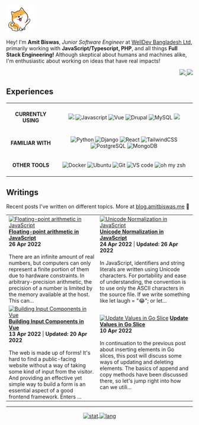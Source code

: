 <img alt="dog-waiving-hand" src="dog.gif" width="75px" />

<p align="left">
  Hey! I'm <strong>Amit Biswas</strong>, <em>Junior Software Engineer</em> at <a href="https://www.welldev.io/">WellDev Bangladesh Ltd</a>, primarily
  working with <strong>JavaScript/Typescript, PHP</strong>, and all things <strong>Full Stack Engineering!</strong> Although skeptical about humans and machines alike, I'm enthusiastic about working on ideas that have real impacts!
</p>

<div align="right">
  <a href="https://www.linkedin.com/in/amitkbiswas01/">
    <img src="https://img.shields.io/badge/-Amit_Biswas-blue?style=for-the-badge&logo=Linkedin&logoColor=white" />
  </a>
  <a href="mailto:amitkbiswas01@gmail.com">
    <img
      src="https://img.shields.io/badge/-amitkbiswas01@gmail.com-c14438?style=for-the-badge&logo=Gmail&logoColor=white" />
  </a>
</div>

## **Experiences**

<table>
  <tbody>
    <tr>
      <td align="center"> <h4>CURRENTLY USING</h4> </td>
      <td align="center">
        <img 
          src="https://img.shields.io/badge/PHP7+-777BB4?style=for-the-badge&logo=php&logoColor=white" />
        <img alt="Javascript"
          src="https://img.shields.io/badge/JavaScript-323330?style=for-the-badge&logo=javascript&logoColor=F7DF1E" />
        <img alt="Vue"
          src="https://img.shields.io/badge/Vue.js-35495E?style=for-the-badge&logo=vuedotjs&logoColor=4FC08D" />
        <img alt="Drupal"
          src="https://img.shields.io/badge/Drupal-0678BE?style=for-the-badge&logo=drupal&logoColor=white" />
        <img alt="MySQL"
          src="https://img.shields.io/badge/MySQL-00000F?style=for-the-badge&color=42759C&logo=mysql&logoColor=white" />
        <img
          src="https://img.shields.io/badge/platform.sh-FFFFFF?style=for-the-badge&color=black&logo=Platform.sh&logoColor=which" />
      </td>
    </tr>
    <tr>
      <td align="center"> <h4>FAMILIAR WITH</h4> </td>
      <td align="center">
        <img alt="Python"
          src="https://img.shields.io/badge/Python-356C9B?style=for-the-badge&logo=python&logoColor=white" />
        <img alt="Django"
          src="https://img.shields.io/badge/Django-092E20?style=for-the-badge&logo=django&logoColor=green" />
        <img alt="React"
          src="https://img.shields.io/badge/React-20232A?style=for-the-badge&logo=react&logoColor=61DAFB" />
        <img alt="TailwindCSS"
          src="https://img.shields.io/badge/TailwindCSS-38B2AC?style=for-the-badge&logo=tailwind-css&logoColor=white" />
        <img alt="PostgreSQL"
          src="https://img.shields.io/badge/PostgreSQL-316192?style=for-the-badge&logo=postgresql&logoColor=white" />
        <img alt="MongoDB"
          src="https://img.shields.io/badge/MongoDB-4EA94B?style=for-the-badge&logo=mongodb&logoColor=white" />
      </td>
    </tr>
    <tr>
      <td align="center"> <h4>OTHER TOOLS</h4> </td>
      <td align="center">
        <img alt="Docker"
          src="https://img.shields.io/badge/Docker-2CA5E0?style=for-the-badge&logo=docker&logoColor=white" />
        <img alt="Ubuntu"
          src="https://img.shields.io/badge/Ubuntu-E95420?style=for-the-badge&logo=ubuntu&logoColor=white" />
        <img alt="Git" src="https://img.shields.io/badge/Git-F05032?style=for-the-badge&logo=git&logoColor=white" />
        <img alt="VS code"
          src="https://img.shields.io/badge/Visual_Studio_Code-0078D4?style=for-the-badge&logo=visual%20studio%20code&logoColor=white" />
        <img alt="oh my zsh"
          src="https://img.shields.io/badge/oh_my_zsh-1A2C34?style=for-the-badge&logo=GNU%20Bash&logoColor=white" />
      </td>
    </tr>
  </tbody>
</table>

## **Writings**

Recent posts I've written on different topics. More at [blog.amitbiswas.me](https://blog.amitbiswas.me/) 📖

<!-- HASHNODE_BLOG:START -->
<table><tr><td><a href="https://amitkbiswas.hashnode.dev/floating-point-arithmetic-in-javascript-cl2gdwt0e014c01nv26wj95re" title="Floating-point arithmetic in JavaScript"><img src="https://cdn.hashnode.com/res/hashnode/image/upload/v1650991602000/r4FnqtmA0.png" alt="Floating-point arithmetic in JavaScript"   /></a>
<a href="https://amitkbiswas.hashnode.dev/floating-point-arithmetic-in-javascript-cl2gdwt0e014c01nv26wj95re" title="Floating-point arithmetic in JavaScript"><strong>Floating-point arithmetic in JavaScript</strong></a>
<div><strong>26 Apr 2022</strong></div>
<br/> There are an infinite amount of real numbers, but computers can only represent a finite portion of them due to hardware constraints. In arbitrary-precision arithmetic, the precision of a number is limited by the memory available at the host. This can...</td><td><a href="https://amitkbiswas.hashnode.dev/unicode-normalization-in-javascript-cl2dk9pyv0bdox5nv87ol2awq" title="Unicode Normalization in JavaScript"><img src="https://cdn.hashnode.com/res/hashnode/image/upload/v1650820727994/z4VDI5r1i.png" alt="Unicode Normalization in JavaScript"   /></a>
<a href="https://amitkbiswas.hashnode.dev/unicode-normalization-in-javascript-cl2dk9pyv0bdox5nv87ol2awq" title="Unicode Normalization in JavaScript"><strong>Unicode Normalization in JavaScript</strong></a>
<div><strong>24 Apr 2022</strong> | <strong>Updated: 26 Apr 2022</strong></div>
<br/> In JavaScript, identifiers and string literals are written using Unicode characters. For portability and ease of understanding, the convention is to use only the ASCII characters in the source file. If we write something like let laugh = "😂"; or let...</td></tr><tr><td><a href="https://amitkbiswas.hashnode.dev/building-input-components-in-vue-cl1xie11g009b87nv71tnc712" title="Building Input Components in Vue"><img src="https://cdn.hashnode.com/res/hashnode/image/upload/v1649850478084/nl2SvT5Sz.png" alt="Building Input Components in Vue"   /></a>
<a href="https://amitkbiswas.hashnode.dev/building-input-components-in-vue-cl1xie11g009b87nv71tnc712" title="Building Input Components in Vue"><strong>Building Input Components in Vue</strong></a>
<div><strong>13 Apr 2022</strong> | <strong>Updated: 20 Apr 2022</strong></div>
<br/> The web is made up of forms! It's hard to find a public-facing website without a way of taking some kind of input from the visitor. And providing an effective yet simple way to build a form is an essential aspect of a good frontend framework. Enters ...</td><td><a href="https://amitkbiswas.hashnode.dev/update-values-in-go-slice-cl1t8euzq087csvnv9obz3v9p" title="Update Values in Go Slice"><img src="https://cdn.hashnode.com/res/hashnode/image/upload/v1649590347235/kwPo4dZQr.jpg" alt="Update Values in Go Slice"   /></a>
<a href="https://amitkbiswas.hashnode.dev/update-values-in-go-slice-cl1t8euzq087csvnv9obz3v9p" title="Update Values in Go Slice"><strong>Update Values in Go Slice</strong></a>
<div><strong>10 Apr 2022</strong></div>
<br/> In continuation to the previous post about inserting elements in Go slices, this post will discuss some ways of updating and deleting elements. The basics of append and copy methods have been discussed there, so let's jump right into how can we utili...</td></tr></table>
<!-- HASHNODE_BLOG:END -->

<hr />

<div align="center">
  <a href="https://github.com/anuraghazra/github-readme-stats">
    <img alt="stat" align="center" height="175" width="auto"
      src="https://github-readme-stats.vercel.app/api/top-langs/?username=amitkbiswas01&hide=html,css&exclude_repo=ocr-cnn,covid19-detection-xray,course-projects&theme=dracula&layout=compact" />
  </a>
  <a href="https://github.com/anuraghazra/github-readme-stats">
    <img alt="lang" align="center" height="175" width="auto"
      src="https://github-readme-stats.vercel.app/api?username=amitkbiswas01&count_private=true&theme=dracula&show_icons=true&custom_title=Amit's GitHub Stats" />
  </a>
</div>

